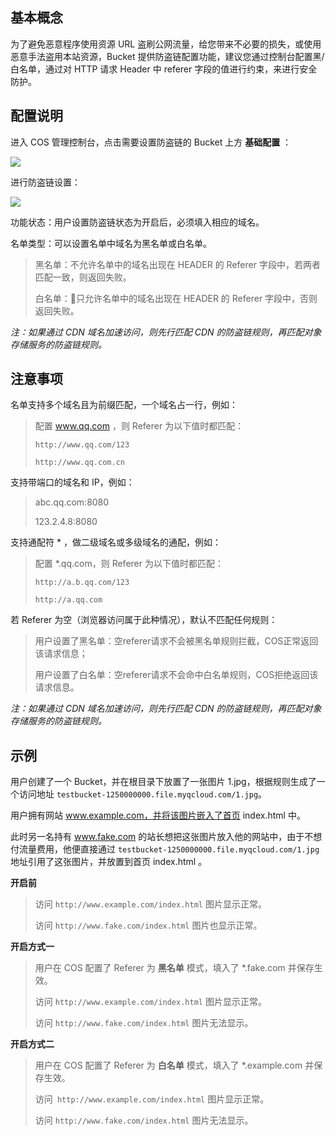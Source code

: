 ## 基本概念

为了避免恶意程序使用资源 URL 盗刷公网流量，给您带来不必要的损失，或使用恶意手法盗用本站资源，Bucket 提供防盗链配置功能，建议您通过控制台配置黑/白名单，通过对 HTTP 请求 Header 中 referer 字段的值进行约束，来进行安全防护。

## 配置说明

进入 COS 管理控制台，点击需要设置防盗链的 Bucket 上方 **基础配置** ：

![](https://mc.qcloudimg.com/static/img/7affe351956ede6c475d349f380f6a2b/image.png)

进行防盗链设置：

![](https://mc.qcloudimg.com/static/img/665340c9b36cd513f8a8f4f8a131b394/image.png)


功能状态：用户设置防盗链状态为开启后，必须填入相应的域名。

名单类型：可以设置名单中域名为黑名单或白名单。

> 黑名单：不允许名单中的域名出现在 HEADER 的 Referer 字段中，若两者匹配一致，则返回失败。
>
> 白名单：只允许名单中的域名出现在 HEADER 的 Referer 字段中，否则返回失败。

*注：如果通过 CDN 域名加速访问，则先行匹配 CDN 的防盗链规则，再匹配对象存储服务的防盗链规则。*

## 注意事项
名单支持多个域名且为前缀匹配，一个域名占一行，例如：

> 配置 www.qq.com ，则 Referer 为以下值时都匹配：
>
> `http://www.qq.com/123`
>
> `http://www.qq.com.cn`

支持带端口的域名和 IP，例如：

> abc.qq.com:8080
>
> 123.2.4.8:8080

支持通配符 * ，做二级域名或多级域名的通配，例如：

> 配置 *.qq.com，则 Referer 为以下值时都匹配：
>
> `http://a.b.qq.com/123`
>
> `http://a.qq.com`

若 Referer 为空（浏览器访问属于此种情况），默认不匹配任何规则：

> 用户设置了黑名单：空referer请求不会被黑名单规则拦截，COS正常返回该请求信息；
>
> 用户设置了白名单：空referer请求不会命中白名单规则，COS拒绝返回该请求信息。

*注：如果通过 CDN 域名加速访问，则先行匹配 CDN 的防盗链规则，再匹配对象存储服务的防盗链规则。*

## 示例

用户创建了一个 Bucket，并在根目录下放置了一张图片 1.jpg，根据规则生成了一个访问地址 `testbucket-1250000000.file.myqcloud.com/1.jpg`。

用户拥有网站 www.example.com，并将该图片嵌入了首页 index.html 中。

此时另一名持有 www.fake.com 的站长想把这张图片放入他的网站中，由于不想付流量费用，他便直接通过  `testbucket-1250000000.file.myqcloud.com/1.jpg` 地址引用了这张图片，并放置到首页 index.html 。

**开启前**

> 访问 `http://www.example.com/index.html` 图片显示正常。
>
> 访问 `http://www.fake.com/index.html` 图片也显示正常。

**开启方式一**

> 用户在 COS 配置了 Referer 为 **黑名单** 模式，填入了 *.fake.com 并保存生效。
>
> 访问 `http://www.example.com/index.html` 图片显示正常。
>
> 访问 `http://www.fake.com/index.html` 图片无法显示。

**开启方式二**

> 用户在 COS 配置了 Referer 为 **白名单** 模式，填入了 *.example.com 并保存生效。
>
> 访问` http://www.example.com/index.html` 图片显示正常。
>
> 访问 `http://www.fake.com/index.html` 图片无法显示。

